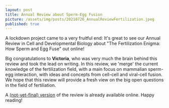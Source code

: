 ```yaml
---
layout: post
title: Annual Review about Sperm-Egg Fusion
picture: /assets/img/posts/20210726_AnnualReviewFertilization.jpeg
published: true
---
```

A lockdown project came to a very fruitful end: It's great to see our Annual Review in Cell and Developmental Biology about "The Fertilization Enigma: How Sperm and Egg Fuse" out online!

Big congratulations to **Victoria**, who was very much the brain behind this review and took the lead on writing. In this review, we 'merge' the current knowledge of the fertilization field, with a main focus on mammalian sperm-egg interaction, with ideas and concepts from cell-cell and viral-cell fusion.
We hope that this review will provide a fresh view on the big open questions in the field of fertiliation.

A [(not-yet-final) version](https://www.annualreviews.org/doi/abs/10.1146/annurev-cellbio-120219-021751) of the review is already available online. 
Happy reading!
